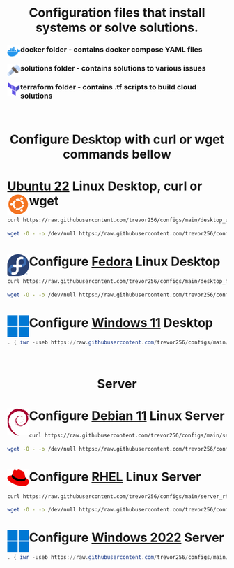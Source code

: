 # <h1 align="center">Configuration files that install systems or solve solutions.</h1>
### <img align="left" width="30px" src="https://raw.githubusercontent.com/trevor256/trevor256/main/imgs/docker.svg"> docker folder - contains docker compose YAML files

### <img align="left" width="30px" src="https://raw.githubusercontent.com/trevor256/trevor256/main/imgs/solutions.svg"> solutions folder - contains solutions to various issues

###  <img align="left" width="30px" src="https://raw.githubusercontent.com/trevor256/trevor256/main/imgs/terraform.svg"> terraform folder - contains .tf scripts to build cloud solutions 

</br>

### <h1 align="center">Configure Desktop with curl or wget commands bellow</h1>
# [Ubuntu 22](https://ubuntu.com/download/desktop) Linux Desktop, curl or wget<img align="left" width="50px" src="https://raw.githubusercontent.com/trevor256/trevor256/main/imgs/Ubuntu.svg">
```bash
curl https://raw.githubusercontent.com/trevor256/configs/main/desktop_ubuntu.sh | sudo sh
```
```bash
wget -O - -o /dev/null https://raw.githubusercontent.com/trevor256/configs/main/desktop_ubuntu.sh | sudo sh
```

# Configure [Fedora](https://getfedora.org) Linux Desktop<img align="left" width="50px" src="https://raw.githubusercontent.com/trevor256/trevor256/main/imgs/fedora.svg">
```bash
curl https://raw.githubusercontent.com/trevor256/configs/main/desktop_fedora.sh | sudo sh
```
```bash
wget -O - -o /dev/null https://raw.githubusercontent.com/trevor256/configs/main/desktop_fedora.sh | sudo sh
```

# Configure [Windows 11](https://www.microsoft.com/software-download/windows11) Desktop <img align="left" width="50px" src="https://raw.githubusercontent.com/trevor256/trevor256/main/imgs/Windows.svg">
```powershell
. { iwr -useb https://raw.githubusercontent.com/trevor256/configs/main/desktop_windows.ps1 } | iex; install
```
</br>

### <h1 align="center">Server</h1>
# Configure [Debian 11](https://cdimage.debian.org/debian-cd/current/amd64/iso-cd/debian-11.3.0-amd64-netinst.iso) Linux Server <img align="left" width="50px" src="https://raw.githubusercontent.com/trevor256/trevor256/main/imgs/debian.svg">
```bash
curl https://raw.githubusercontent.com/trevor256/configs/main/server_debian.sh | sudo sh
```
```bash
wget -O - -o /dev/null https://raw.githubusercontent.com/trevor256/configs/main/server_debian.sh | sudo sh
```
# Configure [RHEL](https://developers.redhat.com/products/rhel/download) Linux Server <img align="left" width="50px" src="https://raw.githubusercontent.com/trevor256/trevor256/main/imgs/rhel.svg">
```bash
curl https://raw.githubusercontent.com/trevor256/configs/main/server_rhel.sh | sudo sh
```
```bash
wget -O - -o /dev/null https://raw.githubusercontent.com/trevor256/configs/main/server_rhel.sh | sudo sh
```
# Configure [Windows 2022](https://www.microsoft.com/en-us/windows-server/triald) Server <img align="left" width="50px" src="https://raw.githubusercontent.com/trevor256/trevor256/main/imgs/Windows.svg">
```powershell
. { iwr -useb https://raw.githubusercontent.com/trevor256/configs/main/server_windows.ps1 } | iex; install
```
